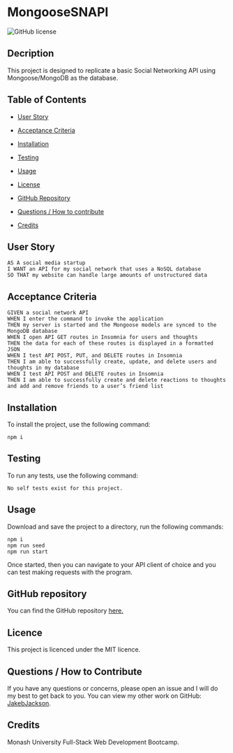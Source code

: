 # MongooseSNAPI
![GitHub license](https://img.shields.io/badge/license-MIT-blue.svg)

## Decription
This project is designed to replicate a basic Social Networking API using Mongoose/MongoDB as the database.

## Table of Contents 

* [User Story](#user-story)

* [Acceptance Criteria](#acceptance-criteria)

* [Installation](#installation)

* [Testing](#testing)

* [Usage](#usage)



* [License](#license)

* [GitHub Repository](#github-repository)

* [Questions / How to contribute](#questions)

* [Credits](#credits)

## User Story
```
AS A social media startup
I WANT an API for my social network that uses a NoSQL database
SO THAT my website can handle large amounts of unstructured data
```

## Acceptance Criteria
```
GIVEN a social network API
WHEN I enter the command to invoke the application
THEN my server is started and the Mongoose models are synced to the MongoDB database
WHEN I open API GET routes in Insomnia for users and thoughts
THEN the data for each of these routes is displayed in a formatted JSON
WHEN I test API POST, PUT, and DELETE routes in Insomnia
THEN I am able to successfully create, update, and delete users and thoughts in my database
WHEN I test API POST and DELETE routes in Insomnia
THEN I am able to successfully create and delete reactions to thoughts and add and remove friends to a user’s friend list
```

## Installation
To install the project, use the following command:
```
npm i
```

## Testing
To run any tests, use the following command:

```
No self tests exist for this project.
```


## Usage
Download and save the project to a directory, run the following commands: 

```
npm i
npm run seed
npm run start 
```

Once started, then you can navigate to your API client of choice and you can test making requests with the program.

## GitHub repository

You can find the GitHub repository [here.](https://github.com/JakebJackson/MongooseSNAPI)

## Licence

This project is licenced under the MIT licence.

## Questions / How to Contribute
If you have any questions or concerns, please open an issue and I will do my best to get back to you. You can view my other work on GitHub: [JakebJackson](https://github.com/JakebJackson/).

## Credits
Monash University Full-Stack Web Development Bootcamp.